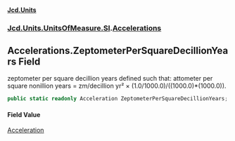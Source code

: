#### [Jcd.Units](index 'index')
### [Jcd.Units.UnitsOfMeasure.SI](Jcd.Units.UnitsOfMeasure.SI 'Jcd.Units.UnitsOfMeasure.SI').[Accelerations](Accelerations 'Jcd.Units.UnitsOfMeasure.SI.Accelerations')

## Accelerations.ZeptometerPerSquareDecillionYears Field

zeptometer per square decillion years defined such that: attometer per square nonillion years = zm/decillion yr² ×
(1.0/1000.0)/((1000.0)*(1000.0)).

```csharp
public static readonly Acceleration ZeptometerPerSquareDecillionYears;
```

#### Field Value
[Acceleration](Acceleration 'Jcd.Units.UnitTypes.Acceleration')